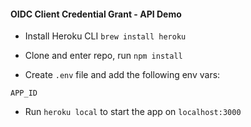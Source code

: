 #### OIDC Client Credential Grant - API Demo

- Install Heroku CLI `brew install heroku`

- Clone and enter repo, run `npm install`

- Create `.env` file and add the following env vars:

```
APP_ID
```

- Run `heroku local` to start the app on `localhost:3000`

